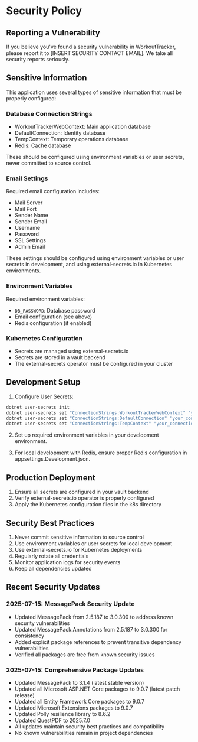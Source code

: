 # Security Policy

## Reporting a Vulnerability

If you believe you've found a security vulnerability in WorkoutTracker, please report it to [INSERT SECURITY CONTACT EMAIL]. We take all security reports seriously.

## Sensitive Information

This application uses several types of sensitive information that must be properly configured:

### Database Connection Strings
- WorkoutTrackerWebContext: Main application database
- DefaultConnection: Identity database
- TempContext: Temporary operations database
- Redis: Cache database

These should be configured using environment variables or user secrets, never committed to source control.

### Email Settings
Required email configuration includes:
- Mail Server
- Mail Port
- Sender Name
- Sender Email
- Username
- Password
- SSL Settings
- Admin Email

These settings should be configured using environment variables or user secrets in development, and using external-secrets.io in Kubernetes environments.

### Environment Variables
Required environment variables:
- `DB_PASSWORD`: Database password
- Email configuration (see above)
- Redis configuration (if enabled)

### Kubernetes Configuration
- Secrets are managed using external-secrets.io
- Secrets are stored in a vault backend
- The external-secrets operator must be configured in your cluster

## Development Setup

1. Configure User Secrets:
```bash
dotnet user-secrets init
dotnet user-secrets set "ConnectionStrings:WorkoutTrackerWebContext" "your_connection_string"
dotnet user-secrets set "ConnectionStrings:DefaultConnection" "your_connection_string"
dotnet user-secrets set "ConnectionStrings:TempContext" "your_connection_string"
```

2. Set up required environment variables in your development environment.

3. For local development with Redis, ensure proper Redis configuration in appsettings.Development.json.

## Production Deployment

1. Ensure all secrets are configured in your vault backend
2. Verify external-secrets.io operator is properly configured
3. Apply the Kubernetes configuration files in the k8s directory

## Security Best Practices

1. Never commit sensitive information to source control
2. Use environment variables or user secrets for local development
3. Use external-secrets.io for Kubernetes deployments
4. Regularly rotate all credentials
5. Monitor application logs for security events
6. Keep all dependencies updated

## Recent Security Updates

### 2025-07-15: MessagePack Security Update
- Updated MessagePack from 2.5.187 to 3.0.300 to address known security vulnerabilities
- Updated MessagePack.Annotations from 2.5.187 to 3.0.300 for consistency
- Added explicit package references to prevent transitive dependency vulnerabilities
- Verified all packages are free from known security issues

### 2025-07-15: Comprehensive Package Updates
- Updated MessagePack to 3.1.4 (latest stable version)
- Updated all Microsoft ASP.NET Core packages to 9.0.7 (latest patch release)
- Updated all Entity Framework Core packages to 9.0.7 
- Updated Microsoft Extensions packages to 9.0.7
- Updated Polly resilience library to 8.6.2
- Updated QuestPDF to 2025.7.0
- All updates maintain security best practices and compatibility
- No known vulnerabilities remain in project dependencies
